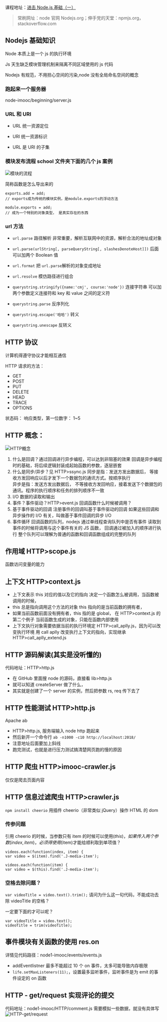 课程地址：[进击 Node.js 基础（一）](https://www.imooc.com/learn/348)

> 常刷网址：node 官网 Nodejs.org；伸手党的天堂：npmjs.org，stackoverflow.com

## Nodejs 基础知识

Node 本质上是一个 js 的执行环境

Js 天生缺乏模块管理机制来隔离不同区域使用的 js 代码

Nodejs 有规范，不用担心空间的污染,node 没有全局命名空间的概念

### 跑起来一个服务器

node-imooc/beginning/server.js

### URL 和 URI

- URL 统一资源定位

- URI 统一资源标识

- URL 是 URI 的子集

### 模块发布流程 school 文件夹下面的几个 js 案例

<img src="./模块的流程.png" alt="模块的流程">

简称函数是怎么导出来的

```
exports.add = add;
// exports成为传统的模块实例，是module.exports的浮动方法

module.exports = add;
// 成为一个特别的对象类型， 是真实存在的东西
```

### url 方法

- `url.parse` 路径解析
  非常重要，解析互联网中的资源，解析合法的地址成对象
- `url.parse(urlString[, parseQueryString[, slashesDenoteHost]])`
  后面可以加两个 Boolean 值

- `url.format`
  把 `url.parse`解析的对象变成地址

- `url.resolve`
  模仿路径进行组合
- `querystring.stringify({name:'cmj', course:'node'})` 连接字符串
  可以加两个参数定义连接符和 key 和 value 之间的定义符
- `querystring.parse`
  反序列化
- `querystring.escape('哈哈')`
  转义
- `querystring.unescape`
  反转义

## HTTP 协议

计算机得遵守协议才能相互通信

HTTP 请求的方法：

- GET
- POST
- PUT
- DELETE
- HEAD
- TRACE
- OPTIONS

状态码：
响应类型，第一位数字： 1~5

## HTTP 概念：

<img src="./HTTP概念.png" alt="HTTP概念">
<!-- ![HTTP概念]("./HTTP概念.png") -->

1. 什么是回调？通过回调进行异步编程，可以达到非阻塞的效果
   回调是异步编程时的基础，将后续逻辑封装成起始函数的参数，逐层嵌套
2. 什么是同步/异步？见 HTTP>ssync.js
   同步是指：发送方发出数据后，
   等接收方发回响应以后才发下一个数据包的通讯方式。按顺序执行  
   异步是指：发送方发出数据后，
   不等接收方发回响应，接着发送下个数据包的通讯。程序的执行顺序和任务的排列顺序不一致
3. I/O
   数据的读取和输出
4. 事件？事件驱动？HTTP>event.js
   回调函数什么时候被调用？
5. 基于事件驱动的回调
   注册事件的回调叫基于事件驱动的回调
   如果这些回调和异步操作的 I/O 有关，叫做基于事件回调的异步 I/O
6. 事件循环
   回调函数的队列，nodejs 通过单线程查询队列中是否有事件
   读取到事件的时候将调用与这个事件有关的 JS 函数，
   回调通过被加入的顺序进行执行
   整个队列可以理解为普通的函数和回调函数组成的完整的队列

## 作用域 HTTP>scope.js

函数访问变量的能力

## 上下文 HTTP>context.js

- 上下文表示 this 对应的值以及它的指向
  决定一个函数怎么被调用，当函数被调用的时候，
- this 总是指向调用这个方法的对象
  this 指向的是当前函数的拥有者，
- 如果当前函数前面没有拥有者，this 指的是 global， 在 HTTP>context.js 的第二个例子
  当前函数生成的对象，只能在函数内部使用
- 上下文执行对象需要依据当前的执行环境定 HTTP>call_aplly.js，因为可以改变执行环境
  用 call aplly 改变执行上下文的指向，实现继承 HTTP>call_aplly_extend.js

## HTTP 源码解读(其实是没听懂的)

代码地址：HTTP>http.js

- 在 GitHub 里面搜 node 的源码，直接看 lib>http.js
- 就可以知道 createServer 做了什么，
- 其实就是创建了一个 server 的实例，然后把参数 rs, req 传下去了

## HTTP 性能测试 HTTP>http.js

Apache ab

- HTTP>http.js, 服务端输入 node http 跑起来
- 然后新开一个命令行
  `ab -n1000 -c10 http://localhost:2018/`
- 注意地址后面要加上斜线
- 跑完测试，也就是进行压力测试搞清楚网页跑的慢的原因

## HTTP 爬虫 HTTP>imooc-crawler.js

仅仅是爬去页面内容

## HTTP 信息过滤爬虫 HTTP>crawler.js

`npm install cheerio`
用插件 cheerio（非常类似 jQuery）操作 HTML 的 dom

### 传参问题

引用 cheerio 的时候，当参数只有 item 的时候可以使用$(this)，
如果传入两个参数(index, item)，必须得使用$(item)才能给顺利取到单项值？

```
videos.each(function(index, item) {
var video = $(item).find('.J-media-item');
```

```
videos.each(function(item) {
var video = $(this).find('.J-media-item');
```

### 空格去除问题？

`var videoTitle = video.text().trim();`
请问为什么这一句代码，不能成功去除 videoTitle 的空格？

一定要下面的才可以呢？

```
var videoTitle = video.text();
videoTitle = trim(videoTitle);
```

## 事件模块有关函数的使用 res.on

详情见代码路径：node1-imooc/events/events.js

- addEventlistner 最多不能超过 10 个 on 事件，太多可能导致内存极限
- `life.setMaxListeners(11);`，设置最多监听事件，监听事件是为 emit 的事件设定的 on 函数

## HTTP - get/request 实现评论的提交

代码地址：node1-imooc/HTTP/comment.js
需要模拟一些数据，就没有具体写
<img src="./HTTP-get.png" alt="HTTP-get/request">
